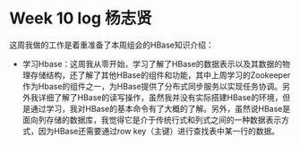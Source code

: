 # Week 10 log 杨志贤 

这周我做的工作是着重准备了本周组会的HBase知识介绍：
* 学习Hbase：这周我从零开始，学习了解了HBase的数据表示以及其数据的物理存储结构，还了解了其他HBase的组件和功能，其中上周学习的Zookeeper作为Hbase的组件之一，为HBase提供了分布式同步服务以实现任务协调。另外我详细了解了HBase的读写操作，虽然我并没有实际搭建HBase的环境，但是通过学习，我对HBase的基本命令有了大概的了解。另外，虽然说HBase是面向列存储的数据库，我觉得它是介于传统行式和列式之间的一种数据表示方式，因为HBase还需要通过row key（主键）进行查找表中某一行的数据。
